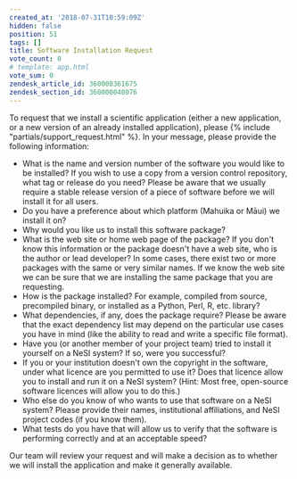 ```yaml
---
created_at: '2018-07-31T10:59:09Z'
hidden: false
position: 51
tags: []
title: Software Installation Request
vote_count: 0
# template: app.html
vote_sum: 0
zendesk_article_id: 360000361675
zendesk_section_id: 360000040076
---
```


To request that we install a scientific application (either a new
application, or a new version of an already installed application),
please {% include "partials/support_request.html" %}. In
your message, please provide the following information:

- What is the name and version number of the software you would like
    to be installed? If you wish to use a copy from a version control
    repository, what tag or release do you need? Please be aware that we
    usually require a stable release version of a piece of software
    before we will install it for all users.
- Do you have a preference about which platform (Mahuika or Māui) we
    install it on?
- Why would you like us to install this software package?
- What is the web site or home web page of the package? If you don't
    know this information or the package doesn't have a web site, who is
    the author or lead developer? In some cases, there exist two or more
    packages with the same or very similar names. If we know the web
    site we can be sure that we are installing the same package that you
    are requesting.
- How is the package installed? For example, compiled from source,
    precompiled binary, or installed as a Python, Perl, R, etc. library?
- What dependencies, if any, does the package require? Please be aware
    that the exact dependency list may depend on the particular use
    cases you have in mind (like the ability to read and write a
    specific file format).
- Have you (or another member of your project team) tried to install
    it yourself on a NeSI system? If so, were you successful?
- If you or your institution doesn't own the copyright in the
    software, under what licence are you permitted to use it? Does that
    licence allow you to install and run it on a NeSI system? (Hint:
    Most free, open-source software licences will allow you to do this.)
- Who else do you know of who wants to use that software on a NeSI
    system? Please provide their names, institutional affiliations, and
    NeSI project codes (if you know them).
- What tests do you have that will allow us to verify that the
    software is performing correctly and at an acceptable speed?

Our team will review your request and will make a decision as to whether
we will install the application and make it generally available.
